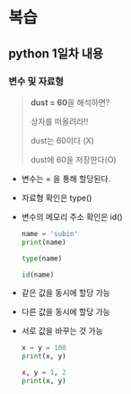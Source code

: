 # 복습

## python 1일차 내용

### 변수 및 자료형

> **dust = 60**을 해석하면?
>
> 상자를 떠올려라!!
>
> dust는 60이다 (X)
>
> dust에 60을 저장한다(O)

- 변수는 = 을 통해 할당된다.

- 자료형 확인은 type()

- 변수의 메모리 주소 확인은 id()

  ```python
  name = 'subin'
  print(name)
  
  type(name)
  
  id(name)
  ```

- 같은 값을 동시에 할당 가능

- 다른 값을 동시에 할당 가능

- 서로 값을 바꾸는 것 가능

  ```python
  x = y = 100
  print(x, y)
  
  x, y = 1, 2
  print(x, y)
  ```

  